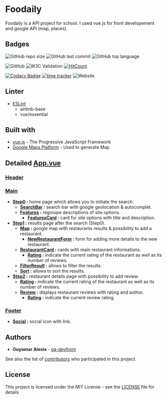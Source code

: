 # Foodaily

Foodaily is a API project for school. I used vue.js for front developement and google API (map, places).

## Badges

![GitHub repo size](https://img.shields.io/github/repo-size/ga-devfront/foodaily-v2)
![GitHub last commit](https://img.shields.io/github/last-commit/ga-devfront/foodaily-v2)
![GitHub top language](https://img.shields.io/github/languages/top/ga-devfront/foodaily-v2)

![GitHub](https://img.shields.io/github/license/ga-devfront/foodaily-v2)
![W3C Validation](https://img.shields.io/w3c-validation/html?label=w3c%20HTML%20validator&targetUrl=http%3A%2F%2Fag-dev.fr%2Fopenclassrooms%2Ffoodaily%2F)
[![HitCount](http://hits.dwyl.com/ga-devfront/foodaily-v2.svg)](http://hits.dwyl.com/ga-devfront/foodaily-v2)

[![Codacy Badge](https://api.codacy.com/project/badge/Grade/0138e5a7610f463b8f1b62c4ed28fb27)](https://www.codacy.com/manual/ga-devfront/foodaily-v2?utm_source=github.com&amp;utm_medium=referral&amp;utm_content=ga-devfront/foodaily-v2&amp;utm_campaign=Badge_Grade)
[![time tracker](https://wakatime.com/badge/github/ga-devfront/foodaily-v2.svg)](https://wakatime.com/badge/github/ga-devfront/foodaily-v2) 
![Website](https://img.shields.io/website?url=http%3A%2F%2Fag-dev.fr%2Fopenclassrooms%2Ffoodaily%2F)

## Linter

* [ESLint](https://eslint.org/)
  * airbnb-base
  * vue/essential

## Built with

* [vue.js](https://vuejs.org/) - The Progressive JavaScript Framework
* [Google Maps Platform](https://developers.google.com/maps/) - Used to generate Map

## Detailed [App.vue](src/App.vue)

### [Header](src/components/Header.vue)
### [Main](src/components/Main.vue)
* **[Step0](src/components/step/Step0.vue) :** home page which allows you to initiate the search.
  * **[SearchBar](src/components/SearchBar.vue) :** search bar with google geolocation & autocomplet.
  * **[Features](src/components/Features.vue) :** regroupe descriptions of site options.
    * **[FeaturesCard](src/components/RestaurantCard.vue) :** card for site options with title and description.
* **[Step1](src/components/step/Step1.vue) :** results page after the search (Step0).
  * **[Map](src/components/Map.vue) :** google map with restaurants results & possibility to add a restaurant.
    * **[NewRestaurantForm](src/components/NewRestaurantForm.vue) :** form for adding more details to the new restaurant.
  * **[RestaurantCard](src/components/RestaurantCard.vue) :** cards with main restaurant informations.
    * **[Rating](src/components/Rating.vue) :** indicate the current rating of the restaurant as well as its number of reviews.
  * **[FilterResult](src/components/FilterResult.vue) :** allows to filter the results.
  * **[Sort](src/components/Sort.vue) :** allows to sort the results.
* **[Step2](src/components/step/Step2.vue) :** restaurant details page with possibility to add review.
  * **[Rating](src/components/Rating.vue) :** indicate the current rating of the restaurant as well as its number of reviews.
  * **[Review](src/components/Review.vue) :** displays restaurant reviews with rating and author.
    * **[Rating](src/components/Rating.vue) :** indicate the current review rating.
### [Footer](src/components/Footer.vue)
* **[Social](src/components/Social.vue) :** social icon with link.

## Authors

* **Guyomar Alexis** - [ga-devfront](https://github.com/ga-devfront)

See also the list of [contributors](https://github.com/ga-devfront/foodaily-v2//contributors) who participated in this project.

## License

This project is licensed under the MIT License - see the [LICENSE](LICENSE) file for details
